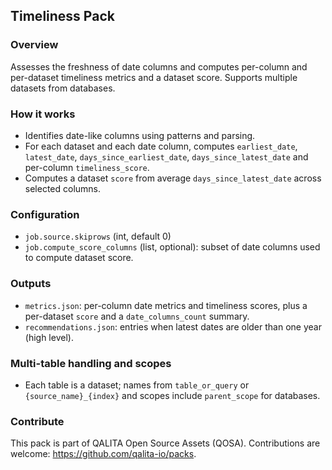 ## Timeliness Pack

### Overview
Assesses the freshness of date columns and computes per-column and per-dataset timeliness metrics and a dataset score. Supports multiple datasets from databases.

### How it works
- Identifies date-like columns using patterns and parsing.
- For each dataset and each date column, computes `earliest_date`, `latest_date`, `days_since_earliest_date`, `days_since_latest_date` and per-column `timeliness_score`.
- Computes a dataset `score` from average `days_since_latest_date` across selected columns.

### Configuration
- `job.source.skiprows` (int, default 0)
- `job.compute_score_columns` (list, optional): subset of date columns used to compute dataset score.

### Outputs
- `metrics.json`: per-column date metrics and timeliness scores, plus a per-dataset `score` and a `date_columns_count` summary.
- `recommendations.json`: entries when latest dates are older than one year (high level).

### Multi-table handling and scopes
- Each table is a dataset; names from `table_or_query` or `{source_name}_{index}` and scopes include `parent_scope` for databases.

### Contribute
This pack is part of QALITA Open Source Assets (QOSA). Contributions are welcome: https://github.com/qalita-io/packs.

